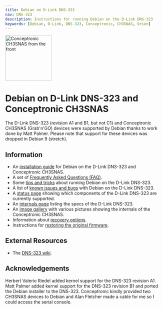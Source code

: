 ```yaml
---
title: Debian on D-Link DNS-323
nav: DNS-323
description: Instructions for running Debian on the D-Link DNS-323
keywords: [Debian, D-Link, DNS-323, Conceptronic, CH3SNAS, Orion]
---
```


<div class="right">
<img src = "images/r_ch3snas_front.jpg" class="border" alt="Conceptronic CH3SNAS from the front" width="148" height="146" />
</div>

<h1>Debian on D-Link DNS-323 and Conceptronic CH3SNAS</h1>

The D-Link DNS-323 (revision A1 and B1, but not C1) and Conceptronic
CH3SNAS (Grab'n'GO) devices were supported by Debian thanks to work done by
Matt Palmer.  Please note that support for these devices was dropped in
Debian 9 (stretch).

<h2>Information</h2>

<ul>

<li>An <a href = "install/">installation guide</a> for Debian on the D-Link
DNS-323 and Conceptronic CH3SNAS.</li>

<li>A set of <a href = "faq/">Frequently Asked Questions (FAQ)</a>.</li>

<li>Some <a href = "tips/">tips and tricks</a> about running Debian on the
D-Link DNS-323.</li>

<li>A list of <a href = "known-issues/">known issues and bugs</a> with
Debian on the D-Link DNS-323.</li>

<li>A <a href = "status/">status page</a> showing which components of the
D-Link DNS-323 are currently supported.</li>

<li>An <a href = "specs/">internals page</a> listing the specs of the D-Link
DNS-323.</li>

<li>An <a href = "gallery/">image gallery</a> with various pictures showing
the internals of the Conceptronic CH3SNAS.</li>

<li>Information about <a href = "recovery/">recovery options</a>.</li>

<li>Instructions for <a href = "deinstall/">restoring the original
firmware</a>.</li>

</ul>

<h2>External Resources</h2>

<ul>

<li>The <a href = "http://dns323.kood.org/">DNS-323 wiki</a>.</li>

</ul>

<h2>Acknowledgements</h2>

Herbert Valerio Riedel added kernel support for the DNS-323 revision A1.
Matt Palmer added kernel support for the DNS-323 revision B1 and ported the
Debian installer to the DNS-323.  Conceptronic kindly provided two CH3SNAS
devices to Debian and Alan Fletcher made a cable for me so I could access the
serial console.


